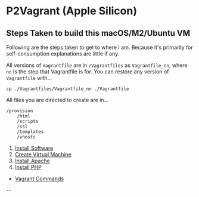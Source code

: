 # P2Vagrant (Apple Silicon)

## <a id="steps"></a> Steps Taken to build this macOS/M2/Ubuntu VM

Following are the steps taken to get to where I am. Because it's primarily for self-consumption explanations are little if any.

All versions of `Vagrantfile` are in `/Vagrantfiles` as `Vagrantfile_nn`, where `nn` is the step that Vagrantfile is for. You can restore any version of `Vagrantfile` with...

```
cp ./Vagrantfiles/Vagrantfile_nn ./Vagrantfile
``` 

All files you are directed to create are in...

```
/provision
	/html
	/scripts
	/ssl
	/templates
	/vhosts
```

01. [Install Software](./docs/01_Install_Software.md)
02. [Create Virtual Machine](./docs/02_Create_Virtual_Machine.md)
03. [Install Apache](./docs/03_Install_Apache.md)
04. [Install PHP](./docs/04_Install_PHP.md)

<!--
05. [Install MySQL](./docs/05_Install_MySQL.md)

<!--
06. [Install phpMyAdmin](./docs/06_Install_phpMyAdmin.md)
07. [Domain Names](./docs/07_Domain_Names.md)
08. [SSL](./docs/08_SSL.md)
09. [Install Composer](./docs/09_Install_Composer.md)
10. [Install Yarn](./docs/10_Install_Yarn.md)
11. [Profile](./docs/11_Profile.md)
-->

* [Vagrant Commands](./docs/Commands.md)

--
